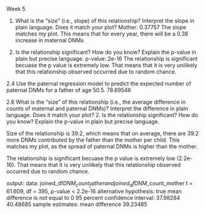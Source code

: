 Week 5
1. What is the “size” (i.e., slope) of this relationship? Interpret the slope in plain language. Does it match your plot? 
Mother: 0.37757 
The slope matches my plot. This means that for every year, there will be a 0.38 increase in maternal DNMs 

2. Is the relationship significant? How do you know? Explain the p-value in plain but precise language.
p-value: 2e-16 
The relationship is significant becuase the p value is extremely low. That means that it is very  unilikely that this relationship observed occurred due to random chance. 

2.4 Use the paternal regression model to predict the expected number of paternal DNMs for a father of age 50.5. 
78.69546 

2.6 What is the “size” of this relationship (i.e., the average difference in counts of maternal and paternal DNMs)? Interpret the difference in plain language. Does it match your plot? 2. Is the relationship significant? How do you know? Explain the p-value in plain but precise language.

Size of the relationship is 39.2, which means that on average, there are 39.2 more DNMs contributed by the father than the mother per child. This matches my plot, as the spread of paternal DNMs is higher than the mother. 

The relationship is significant becuase the p value is extremely low (2.2e-16). That means that it is very  unilikely that this relationship observed occurred due to random chance. 


output: 
data:  joined_df$DNM_count_father and joined_df$DNM_count_mother
t = 61.609, df = 395, p-value < 2.2e-16
alternative hypothesis: true mean difference is not equal to 0
95 percent confidence interval:
 37.98284 40.48685
sample estimates:
mean difference 
       39.23485 

